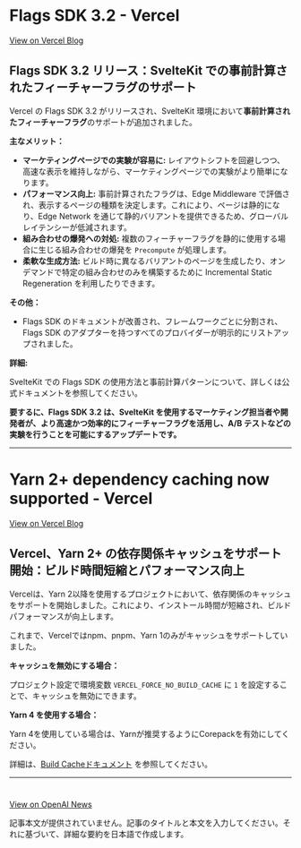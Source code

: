 # Flags SDK 3.2 - Vercel

[View on Vercel Blog](https://vercel.com/changelog/flags-sdk-3-2)

## Flags SDK 3.2 リリース：SvelteKit での事前計算されたフィーチャーフラグのサポート

Vercel の Flags SDK 3.2 がリリースされ、SvelteKit 環境において**事前計算されたフィーチャーフラグ**のサポートが追加されました。

**主なメリット：**

*   **マーケティングページでの実験が容易に:** レイアウトシフトを回避しつつ、高速な表示を維持しながら、マーケティングページでの実験がより簡単になります。
*   **パフォーマンス向上:** 事前計算されたフラグは、Edge Middleware で評価され、表示するページの種類を決定します。これにより、ページは静的になり、Edge Network を通じて静的バリアントを提供できるため、グローバルレイテンシーが低減されます。
*   **組み合わせの爆発への対処:** 複数のフィーチャーフラグを静的に使用する場合に生じる組み合わせの爆発を `Precompute` が処理します。
*   **柔軟な生成方法:** ビルド時に異なるバリアントのページを生成したり、オンデマンドで特定の組み合わせのみを構築するために Incremental Static Regeneration を利用したりできます。

**その他：**

*   Flags SDK のドキュメントが改善され、フレームワークごとに分割され、Flags SDK のアダプターを持つすべてのプロバイダーが明示的にリストアップされました。

**詳細:**

SvelteKit での Flags SDK の使用方法と事前計算パターンについて、詳しくは公式ドキュメントを参照してください。

**要するに、Flags SDK 3.2 は、SvelteKit を使用するマーケティング担当者や開発者が、より高速かつ効率的にフィーチャーフラグを活用し、A/B テストなどの実験を行うことを可能にするアップデートです。**

---
# Yarn 2+ dependency caching now supported - Vercel

[View on Vercel Blog](https://vercel.com/changelog/yarn-2-dependency-caching-now-supported)

## Vercel、Yarn 2+ の依存関係キャッシュをサポート開始：ビルド時間短縮とパフォーマンス向上

Vercelは、Yarn 2以降を使用するプロジェクトにおいて、依存関係のキャッシュをサポートを開始しました。これにより、インストール時間が短縮され、ビルドパフォーマンスが向上します。

これまで、Vercelではnpm、pnpm、Yarn 1のみがキャッシュをサポートしていました。

**キャッシュを無効にする場合：**

プロジェクト設定で環境変数 `VERCEL_FORCE_NO_BUILD_CACHE` に `1` を設定することで、キャッシュを無効にできます。

**Yarn 4 を使用する場合：**

Yarn 4を使用している場合は、Yarnが推奨するようにCorepackを有効にしてください。

詳細は、[Build Cacheドキュメント](リンク先未記載) を参照してください。

---
# 

[View on OpenAI News](https://openai.com/index/march-funding-updates)

記事本文が提供されていません。記事のタイトルと本文を入力してください。それに基づいて、詳細な要約を日本語で作成します。
